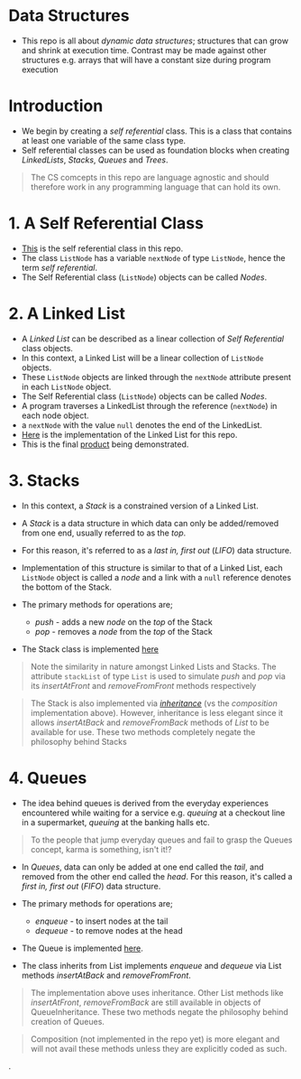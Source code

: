 # Data Structures
* This repo is all about _dynamic data structures_; structures that can grow and shrink at execution time. Contrast may be made against other structures e.g. arrays that will have a constant size during program execution

# Introduction
* We begin by creating a *self referential* class. This is a class that contains at least one variable of the same class type.
* Self referential classes can be used as foundation blocks when creating _LinkedLists_, _Stacks_, _Queues_ and _Trees_.

> The CS comcepts in this repo are language agnostic and should therefore work in any programming language that can hold its own.

# 1. A Self Referential Class
* [This](https://github.com/andela-lkabui/sturdy-octo-happiness/blob/master/src/com/deitel/jhtp4/ch19/ListNode.java) is the self referential class in this repo.
* The class `ListNode` has a variable `nextNode` of type `ListNode`, hence the term _self referential_.
* The Self Referential class (`ListNode`) objects can be called _Nodes_.

# 2. A Linked List
* A _Linked List_ can be described as a linear collection of _Self Referential_ class objects.
* In this context, a Linked List will be a linear collection of `ListNode` objects.
* These `ListNode` objects are linked through the `nextNode` attribute present in each `ListNode` object.
* The Self Referential class (`ListNode`) objects can be called _Nodes_.
* A program traverses a LinkedList through the reference (`nextNode`) in each node object.
* a `nextNode` with the value `null` denotes the end of the LinkedList.
* [Here](https://github.com/andela-lkabui/sturdy-octo-happiness/blob/master/src/com/deitel/jhtp4/ch19/List.java) is the implementation of the Linked List for this repo.
* This is the final [product](https://github.com/andela-lkabui/sturdy-octo-happiness/blob/ft-readme/ListTest.java) being demonstrated.

# 3. Stacks
* In this context, a _Stack_ is a constrained version of a Linked List.
* A _Stack_ is a data structure in which data can only be added/removed from one end, usually referred to as the _top_.
* For this reason, it's referred to as a _last in, first out_ (*LIFO*) data structure.
* Implementation of this structure is similar to that of a Linked List, each `ListNode` object is called a _node_ and a link with a `null` reference denotes the bottom of the Stack.
* The primary methods for operations are;
  * *push* - adds a new _node_ on the _top_ of the Stack
  * *pop* - removes a _node_ from the _top_ of the Stack

 * The Stack class is implemented [here](https://github.com/andela-lkabui/sturdy-octo-happiness/blob/ft-readme/src/com/deitel/jhtp4/ch19/StackComposition.java)

 > Note the similarity in nature amongst Linked Lists and Stacks. The attribute `stackList` of type `List` is used to simulate *push* and *pop* via its *insertAtFront* and *removeFromFront* methods respectively

 > The Stack is also implemented via [_inheritance_](https://github.com/andela-lkabui/sturdy-octo-happiness/blob/ft-readme/src/com/deitel/jhtp4/ch19/StackInheritance.java) (vs the _composition_ implementation above). However, inheritance is less elegant since it allows *insertAtBack* and *removeFromBack* methods of *List* to be available for use. These two methods completely negate the philosophy behind Stacks

# 4. Queues
* The idea behind queues is derived from the everyday experiences encountered while waiting for a service e.g. _queuing_ at a checkout line in a supermarket, _queuing_ at the banking halls etc.

> To the people that jump everyday queues and fail to grasp the Queues concept, karma is something, isn't it!?

* In _Queues_, data can only be added at one end called the _tail_, and removed from the other end called the _head_. For this reason, it's called a _first in, first out_ (*FIFO*) data structure.
* The primary methods for operations are;
  * *enqueue* - to insert nodes at the tail
  * *dequeue* - to remove nodes at the head

* The Queue is implemented [here](https://github.com/andela-lkabui/sturdy-octo-happiness/blob/master/src/com/deitel/jhtp4/ch19/QueueInheritance.java).
* The class inherits from List implements *enqueue* and *dequeue* via List methods *insertAtBack* and *removeFromFront*.

> The implementation above uses inheritance. Other List methods like *insertAtFront*, *removeFromBack* are still available in objects of QueueInheritance. These two methods negate the philosophy behind creation of Queues.

> Composition (not implemented in the repo yet) is more elegant and will not avail these methods unless they are explicitly coded as such.

.
